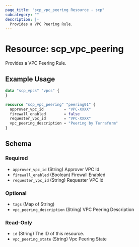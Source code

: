 ```yaml
---
page_title: "scp_vpc_peering Resource - scp"
subcategory: ""
description: |-
  Provides a VPC Peering Rule.
---
```


# Resource: scp_vpc_peering

Provides a VPC Peering Rule.


## Example Usage

```terraform
data "scp_vpcs" "vpcs" {
}

resource "scp_vpc_peering" "peering01" {
  approver_vpc_id         = "VPC-XXXX"
  firewall_enabled        = false
  requester_vpc_id        = "VPC-XXXX"
  vpc_peering_description = "Peering by Terraform"
}
```

<!-- schema generated by tfplugindocs -->
## Schema

### Required

- `approver_vpc_id` (String) Approver VPC Id
- `firewall_enabled` (Boolean) Firewall Enabled
- `requester_vpc_id` (String) Requester VPC Id

### Optional

- `tags` (Map of String)
- `vpc_peering_description` (String) VPC Peering Description

### Read-Only

- `id` (String) The ID of this resource.
- `vpc_peering_state` (String) Vpc Peering State
